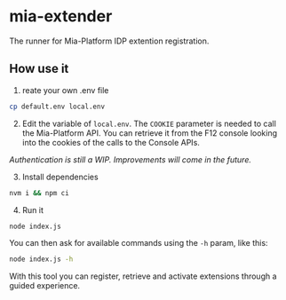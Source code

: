 # mia-extender
The runner for Mia-Platform IDP extention registration.

## How use it

1. reate your own .env file

```bash
cp default.env local.env
```

2. Edit the variable of `local.env`. The `COOKIE` parameter is needed to call the Mia-Platform API. You can retrieve it from the F12 console looking into the cookies of the calls to the Console APIs.

*Authentication is still a WIP. Improvements will come in the future.*

3. Install dependencies
```bash
nvm i && npm ci
```

4. Run it
```bash
node index.js
```

You can then ask for available commands using the `-h` param, like this:
```bash
node index.js -h
```

With this tool you can register, retrieve and activate extensions through a guided experience.